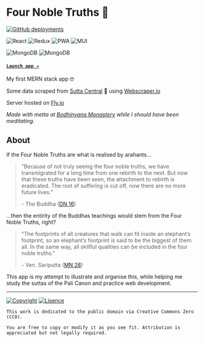 # Four Noble Truths 🔢

[![GitHub deployments](https://img.shields.io/github/deployments/benmneb/four-noble-truths/production?label=vercel&logo=vercel&logoColor=white&style=for-the-badge)](https://vercel.com/benmneb/four-noble-truths/deployments)

![React](https://img.shields.io/badge/react-%2320232a.svg?style=for-the-badge&logo=react&logoColor=%2361DAFB) ![Redux](https://img.shields.io/badge/redux-%23593d88.svg?style=for-the-badge&logo=redux&logoColor=white) ![PWA](https://img.shields.io/badge/PWA-yellow?style=for-the-badge&logo=pwa) ![MUI](https://img.shields.io/badge/MUI-%230081CB.svg?style=for-the-badge&logo=mui&logoColor=white)

![MongoDB](https://img.shields.io/badge/express-111111.svg?style=for-the-badge&logo=express) ![MongoDB](https://img.shields.io/badge/MongoDB-%234ea94b.svg?style=for-the-badge&logo=mongodb&logoColor=white)

#### [`Launch app ↗️`](https://four-noble-truths.vercel.app)

My first MERN stack app 🤓

Some data scraped from [Sutta Central](https://suttacentral.net/) 🙏 using [Webscraper.io](https://webscraper.io/)

Server hosted on [Fly.io](https://fly.io)

_Made with metta at [Bodhinyana Monastery](https://bswa.org/location/bodhinyana-monastery/) while I should have been meditating._

## About

If the Four Noble Truths are what is realised by arahants...

> "Because of not truly seeing the four noble truths, we have transmigrated for a long time from one rebirth to the next. But now that these truths have been seen, the attachment to rebirth is eradicated. The root of suffering is cut off, now there are no more future lives."
>
> \- The Buddha ([DN 16](https://suttacentral.net/dn16/en/sujato))

...then the entirity of the Buddhas teachings would stem from the Four Noble Truths, right?

> "The footprints of all creatures that walk can fit inside an elephant’s footprint, so an elephant’s footprint is said to be the biggest of them all. In the same way, all skillful qualities can be included in the four noble truths."
>
> \- Ven. Sariputta ([MN 28](https://suttacentral.net/mn28/en/sujato))

This app is my attempt to illustrate and organise this, while helping me study the suttas of the Pali Canon and practice web development.

---

[![Copyright](https://img.shields.io/badge/no%20copyright-benmneb-important?style=for-the-badge)](https://github.com/benmneb) [![Lisence](https://img.shields.io/badge/license-CC0%201.0-informational?style=for-the-badge)](https://creativecommons.org/publicdomain/zero/1.0/)

    This work is dedicated to the public domain via Creative Commons Zero (CC0).

    You are free to copy or modify it as you see fit. Attribution is appreciated but not legally required.
